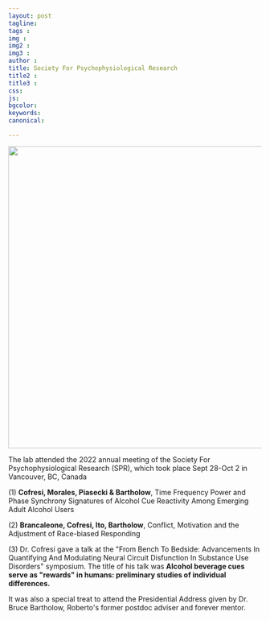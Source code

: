 ```yaml
---
layout: post
tagline: 
tags : 
img : 
img2 :
img3 : 
author : 
title: Society For Psychophysiological Research
title2 : 
title3 : 
css: 
js: 
bgcolor: 
keywords: 
canonical:

---
```

<span class="image small"><img src="/assets/images/news/spr2022_c.png" alt="" width="600"/></span>

The lab attended the 2022 annual meeting of the Society For Psychophysiological Research (SPR), which took place Sept 28-Oct 2 in Vancouver, BC, Canada  <!--readmore-->

(1) **Cofresi, Morales, Piasecki & Bartholow**, Time Frequency Power and Phase Synchrony Signatures of Alcohol Cue Reactivity Among Emerging Adult Alcohol Users

(2) **Brancaleone, Cofresi, Ito, Bartholow**, Conflict, Motivation and the Adjustment of Race-biased Responding

(3) Dr. Cofresi gave a talk at the "From Bench To Bedside: Advancements In Quantifying And Modulating Neural Circuit Disfunction In Substance Use Disorders" symposium. The title of his talk was **Alcohol beverage cues serve as "rewards" in humans: preliminary studies of individual differences.**

It was also a special treat to attend the Presidential Address given by Dr. Bruce Bartholow, Roberto's former postdoc adviser and forever mentor.

